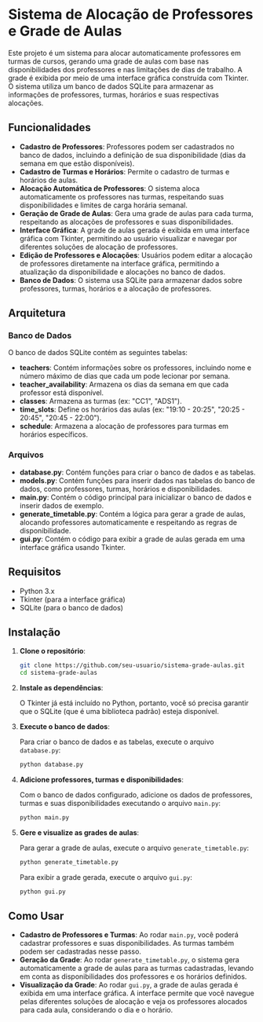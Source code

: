 # Sistema de Alocação de Professores e Grade de Aulas

Este projeto é um sistema para alocar automaticamente professores em turmas de cursos, gerando uma grade de aulas com base nas disponibilidades dos professores e nas limitações de dias de trabalho. A grade é exibida por meio de uma interface gráfica construída com Tkinter. O sistema utiliza um banco de dados SQLite para armazenar as informações de professores, turmas, horários e suas respectivas alocações.

## Funcionalidades

- **Cadastro de Professores**: Professores podem ser cadastrados no banco de dados, incluindo a definição de sua disponibilidade (dias da semana em que estão disponíveis).
- **Cadastro de Turmas e Horários**: Permite o cadastro de turmas e horários de aulas.
- **Alocação Automática de Professores**: O sistema aloca automaticamente os professores nas turmas, respeitando suas disponibilidades e limites de carga horária semanal.
- **Geração de Grade de Aulas**: Gera uma grade de aulas para cada turma, respeitando as alocações de professores e suas disponibilidades.
- **Interface Gráfica**: A grade de aulas gerada é exibida em uma interface gráfica com Tkinter, permitindo ao usuário visualizar e navegar por diferentes soluções de alocação de professores.
- **Edição de Professores e Alocações**: Usuários podem editar a alocação de professores diretamente na interface gráfica, permitindo a atualização da disponibilidade e alocações no banco de dados.
- **Banco de Dados**: O sistema usa SQLite para armazenar dados sobre professores, turmas, horários e a alocação de professores.

## Arquitetura

### Banco de Dados

O banco de dados SQLite contém as seguintes tabelas:

- **teachers**: Contém informações sobre os professores, incluindo nome e número máximo de dias que cada um pode lecionar por semana.
- **teacher_availability**: Armazena os dias da semana em que cada professor está disponível.
- **classes**: Armazena as turmas (ex: "CC1", "ADS1").
- **time_slots**: Define os horários das aulas (ex: "19:10 - 20:25", "20:25 - 20:45", "20:45 - 22:00").
- **schedule**: Armazena a alocação de professores para turmas em horários específicos.

### Arquivos

- **database.py**: Contém funções para criar o banco de dados e as tabelas.
- **models.py**: Contém funções para inserir dados nas tabelas do banco de dados, como professores, turmas, horários e disponibilidades.
- **main.py**: Contém o código principal para inicializar o banco de dados e inserir dados de exemplo.
- **generate_timetable.py**: Contém a lógica para gerar a grade de aulas, alocando professores automaticamente e respeitando as regras de disponibilidade.
- **gui.py**: Contém o código para exibir a grade de aulas gerada em uma interface gráfica usando Tkinter.

## Requisitos

- Python 3.x
- Tkinter (para a interface gráfica)
- SQLite (para o banco de dados)

## Instalação

1. **Clone o repositório**:

   ```bash
   git clone https://github.com/seu-usuario/sistema-grade-aulas.git
   cd sistema-grade-aulas
   ```

2. **Instale as dependências**:

   O Tkinter já está incluído no Python, portanto, você só precisa garantir que o SQLite (que é uma biblioteca padrão) esteja disponível.

3. **Execute o banco de dados**:

   Para criar o banco de dados e as tabelas, execute o arquivo `database.py`:

   ```bash
   python database.py
   ```

4. **Adicione professores, turmas e disponibilidades**:

   Com o banco de dados configurado, adicione os dados de professores, turmas e suas disponibilidades executando o arquivo `main.py`:

   ```bash
   python main.py
   ```

5. **Gere e visualize as grades de aulas**:

   Para gerar a grade de aulas, execute o arquivo `generate_timetable.py`:

   ```bash
   python generate_timetable.py
   ```

   Para exibir a grade gerada, execute o arquivo `gui.py`:

   ```bash
   python gui.py
   ```

## Como Usar

- **Cadastro de Professores e Turmas**: Ao rodar `main.py`, você poderá cadastrar professores e suas disponibilidades. As turmas também podem ser cadastradas nesse passo.
- **Geração da Grade**: Ao rodar `generate_timetable.py`, o sistema gera automaticamente a grade de aulas para as turmas cadastradas, levando em conta as disponibilidades dos professores e os horários definidos.
- **Visualização da Grade**: Ao rodar `gui.py`, a grade de aulas gerada é exibida em uma interface gráfica. A interface permite que você navegue pelas diferentes soluções de alocação e veja os professores alocados para cada aula, considerando o dia e o horário.


